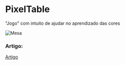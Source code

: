 # PixelTable
"Jogo" com intuito de ajudar no aprendizado das cores

![Mesa](https://github.com/MayaraFreitas/PixelTable/PixelTable.png)

### Artigo:

[Artigo](https://github.com/MayaraFreitas/PixelTable/Artigo_2.3.docx.pdf)
